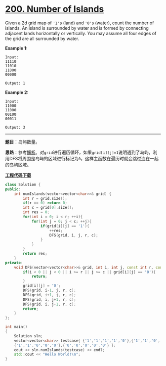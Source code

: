 # [200. Number of Islands](https://leetcode.com/problems/number-of-islands/)

Given a 2d grid map of `'1'`s (land) and `'0'`s (water), count the number of islands. An island is surrounded by water and is formed by connecting adjacent lands horizontally or vertically. You may assume all four edges of the grid are all surrounded by water.

**Example 1:**

```
Input:
11110
11010
11000
00000

Output: 1
```

**Example 2:**

```
Input:
11000
11000
00100
00011

Output: 3
```

-----

**题目**：岛屿数量。

**思路**：参考[解析](https://leetcode.com/problems/number-of-islands/discuss/56359/Very-concise-Java-AC-solution)。对`grid`进行遍历循环，如果`grid[i][j]=1`说明遇到了岛屿，利用DFS将周围是岛屿的区域进行标记为`0`，这样主函数在遍历时就会跳过连在一起的岛屿区域。

[**工程代码下载**](https://github.com/shenkh/leetcode)

```cpp
class Solution {
public:
    int numIslands(vector<vector<char>>& grid) {
        int r = grid.size();
        if(r == 0) return 0;
        int c = grid[0].size();
        int res = 0;
        for(int i = 0; i < r; ++i){
            for(int j = 0; j < c; ++j){
                if(grid[i][j] == '1'){
                    ++res;
                    DFS(grid, i, j, r, c);
                }
            }
        }
        return res;
    }
private:
    void DFS(vector<vector<char>>& grid, int i, int j, const int r, const int c){
        if(i < 0 || j < 0 || i >= r || j >= c || grid[i][j] == '0'){
            return;
        }
        grid[i][j] = '0';
        DFS(grid, i-1, j, r, c);        
        DFS(grid, i+1, j, r, c);
        DFS(grid, i, j+1, r, c);
        DFS(grid, i, j-1, r, c);
        return;
    }
};

int main()
{
	Solution sln;
	vector<vector<char>> testcase{ {'1','1','1','1','0'},{'1','1','0','1','0'},
	{'1','1','0','0','0'},{'0','0','0','0','0'} };
	cout << sln.numIslands(testcase) << endl;
	std::cout << "Hello World!\n";
}
```
